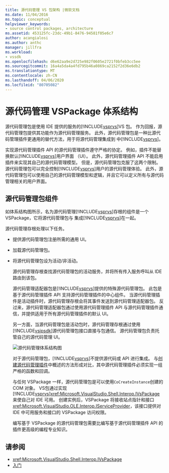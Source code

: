 ```yaml
---
title: 源代码管理 VS 包架构 |微软文档
ms.date: 11/04/2016
ms.topic: conceptual
helpviewer_keywords:
- source control packages, architecture
ms.assetid: 453125fc-23dc-49b1-8476-94581f05e6c7
author: acangialosi
ms.author: anthc
manager: jillfra
ms.workload:
- vssdk
ms.openlocfilehash: d6e62aa9e2d725e982f0605e2721f0bfeb3cc5ee
ms.sourcegitcommit: 16a4a5da4a4fd795b46a0869ca2152f2d36e6db2
ms.translationtype: MT
ms.contentlocale: zh-CN
ms.lasthandoff: 04/06/2020
ms.locfileid: "80705082"
---
```

# <a name="source-control-vspackage-architecture"></a>源代码管理 VSPackage 体系结构
源代码管理包是使用 IDE 提供的服务的[!INCLUDE[vsprvs](../../code-quality/includes/vsprvs_md.md)]VS 包。 作为回报，源代码管理包提供其功能作为源代码管理服务。 此外，源代码管理包是一种比源代码管理插件更通用的替代方法，用于将源代码管理集成到 中[!INCLUDE[vsprvs](../../code-quality/includes/vsprvs_md.md)]。

 实现源代码管理插件 API 的源代码管理插件遵守严格的协定。 例如，插件不能替换默认[!INCLUDE[vsprvs](../../code-quality/includes/vsprvs_md.md)]用户界面 （UI）。 此外，源代码管理插件 API 不能启用插件来实现其自己的源代码管理模型。 但是，源代码管理包克服了这两个限制。 源代码管理包可以完全控制[!INCLUDE[vsprvs](../../code-quality/includes/vsprvs_md.md)]用户的源代码管理体验。 此外，源代码管理包可以使用自己的源代码管理模型和逻辑，并且它可以定义所有与源代码管理相关的用户界面。

## <a name="source-control-package-components"></a>源代码管理包组件
 如体系结构图所示，名为源代码管理[!INCLUDE[vsprvs](../../code-quality/includes/vsprvs_md.md)]存根的组件是一个 VSPackage，它将源代码管理包与 集成[!INCLUDE[vsprvs](../../code-quality/includes/vsprvs_md.md)]在一起。

 源代码管理存根处理以下任务。

- 提供源代码管理包注册所需的通用 UI。

- 加载源代码管理包。

- 将源代码管理包设为活动/非活动。

  源代码管理存根查找源代码管理包的活动服务，并将所有传入服务呼叫从 IDE 路由到该包。

  源代码管理适配器包是[!INCLUDE[vsprvs](../../code-quality/includes/vsprvs_md.md)]提供的特殊源代码管理包。 此包是基于源代码管理插件 API 支持源代码管理插件的中心组件。 当源代码管理插件是活动插件时，源代码管理存根会将其事件发送到源代码管理适配器包。 反过来，源代码管理适配器包通过使用源代码管理插件 API 与源代码管理插件通信，并提供适用于所有源代码管理插件的默认 UI。

  另一方面，当源代码管理包是活动包时，源代码管理存根通过使用[!INCLUDE[vsipsdk](../../extensibility/includes/vsipsdk_md.md)]源代码管理包接口直接与包通信。 源代码管理包负责托管自己的源代码管理 UI。

  ![源代码管理体系结构图](../../extensibility/internals/media/vsipsccarch.gif "VSIPSCCArch")

  对于源代码管理包，[!INCLUDE[vsprvs](../../code-quality/includes/vsprvs_md.md)]不提供源代码或 API 进行集成。 与[创建源代码管理插件](../../extensibility/internals/creating-a-source-control-plug-in.md)中概述的方法形成对比，其中源代码管理插件必须实现一组严格的函数和回调。

  与任何 VSPackage 一样，源代码管理包是可以使用`CoCreateInstance`创建的 COM 对象。 VS包通过实现[!INCLUDE[vsprvs](../../code-quality/includes/vsprvs_md.md)]<xref:Microsoft.VisualStudio.Shell.Interop.IVsPackage>来使自己对 IDE 可用。 创建实例后，VSPackage 将接收站点指针和接口<xref:Microsoft.VisualStudio.OLE.Interop.IServiceProvider>，该接口提供对 IDE 中可用服务和接口的 VSPackage 访问权限。

  编写基于 VSPackage 的源代码管理包需要比编写基于源代码管理插件 API 的插件更高级的编程专业知识。

## <a name="see-also"></a>请参阅
- <xref:Microsoft.VisualStudio.Shell.Interop.IVsPackage>
- [入门](../../extensibility/internals/getting-started-with-source-control-vspackages.md)
